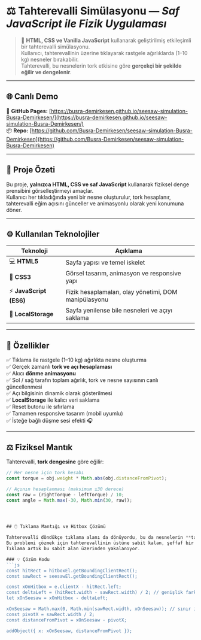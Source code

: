 # ⚖️ Tahterevalli Simülasyonu — *Saf JavaScript ile Fizik Uygulaması*

> 🎯 **HTML, CSS ve Vanilla JavaScript** kullanarak geliştirilmiş etkileşimli bir tahterevalli simülasyonu.  
> Kullanıcı, tahterevallinin üzerine tıklayarak rastgele ağırlıklarda (1–10 kg) nesneler bırakabilir.  
> Tahterevalli, bu nesnelerin tork etkisine göre **gerçekçi bir şekilde eğilir ve dengelenir**.

---

## 🌐 Canlı Demo
🔗 **GitHub Pages:** [https://busra-demirkesen.github.io/seesaw-simulation-Busra-Demirkesen/](https://busra-demirkesen.github.io/seesaw-simulation-Busra-Demirkesen/)  
📦 **Repo:** [https://github.com/Busra-Demirkesen/seesaw-simulation-Busra-Demirkesen](https://github.com/Busra-Demirkesen/seesaw-simulation-Busra-Demirkesen)

---

## 🧩 Proje Özeti
Bu proje, **yalnızca HTML, CSS ve saf JavaScript** kullanarak fiziksel denge prensibini görselleştirmeyi amaçlar.  
Kullanıcı her tıkladığında yeni bir nesne oluşturulur, tork hesaplanır, tahterevalli eğim açısını günceller ve animasyonlu olarak yeni konumuna döner.

---

## ⚙️ Kullanılan Teknolojiler

| Teknoloji | Açıklama |
|------------|-----------|
| 💻 **HTML5** | Sayfa yapısı ve temel iskelet |
| 🎨 **CSS3** | Görsel tasarım, animasyon ve responsive yapı |
| ⚡ **JavaScript (ES6)** | Fizik hesaplamaları, olay yönetimi, DOM manipülasyonu |
| 💾 **LocalStorage** | Sayfa yenilense bile nesneleri ve açıyı saklama |

---

## 🚀 Özellikler

✅ Tıklama ile rastgele (1–10 kg) ağırlıkta nesne oluşturma  
✅ Gerçek zamanlı **tork ve açı hesaplaması**  
✅ Akıcı **dönme animasyonu**  
✅ Sol / sağ tarafın toplam ağırlık, tork ve nesne sayısının canlı güncellenmesi  
✅ Açı bilgisinin dinamik olarak gösterilmesi  
✅ **LocalStorage** ile kalıcı veri saklama  
✅ Reset butonu ile sıfırlama  
✅ Tamamen responsive tasarım (mobil uyumlu)  
✅ İsteğe bağlı düşme sesi efekti 🎧  

---

## ⚖️ Fiziksel Mantık

Tahterevalli, **tork dengesine** göre eğilir:

```js
// Her nesne için tork hesabı
const torque = obj.weight * Math.abs(obj.distanceFromPivot);

// Açının hesaplanması (maksimum ±30 derece)
const raw = (rightTorque - leftTorque) / 10;
const angle = Math.max(-30, Math.min(30, raw));




## 🖱️ Tıklama Mantığı ve Hitbox Çözümü

Tahterevalli döndükçe tıklama alanı da dönüyordu, bu da nesnelerin **tam tıklanan noktanın biraz soluna düşmesine** neden oluyordu.  
Bu problemi çözmek için tahterevallinin üstüne sabit kalan, şeffaf bir **`.seesaw-hitbox`** katmanı eklendi.  
Tıklama artık bu sabit alan üzerinden yakalanıyor.

### 💡 Çözüm Kodu
```js
const hitRect = hitboxEl.getBoundingClientRect();
const sawRect = seesawEl.getBoundingClientRect();

const xOnHitbox = e.clientX - hitRect.left;
const deltaLeft = (hitRect.width - sawRect.width) / 2; // genişlik farkı düzeltmesi
let xOnSeesaw = xOnHitbox - deltaLeft;

xOnSeesaw = Math.max(0, Math.min(sawRect.width, xOnSeesaw)); // sınır içinde tut
const pivotX = sawRect.width / 2;
const distanceFromPivot = xOnSeesaw - pivotX;

addObject({ x: xOnSeesaw, distanceFromPivot });

